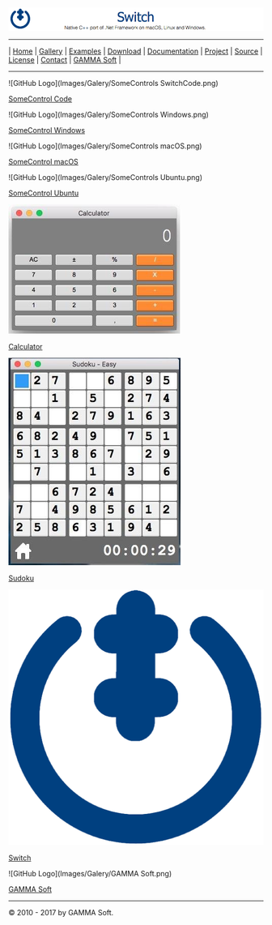 ![Switch Header](Images/SwitchNativeC++port.png)
______________________________________________________________________________________________
| [Home](Home.md) | [Gallery](Gallery.md) | [Examples](Examples.md) | [Download](Download.md) | [Documentation](Documentation.md) | [Project](https://sourceforge.net/projects/switchpro) | [Source](https://github.com/gammasoft71/switch) | [License](License.md) | [Contact](Contact.md) | [GAMMA Soft](https://gammasoft71.wixsite.com/gammasoft) |
______________________________________________________________________________________________

![GitHub Logo](Images/Galery/SomeControls SwitchCode.png)

[SomeControl Code](https://github.com/gammasoft71/Switch/tree/master/Examples/Forms/SomeControls)

![GitHub Logo](Images/Galery/SomeControls Windows.png)

[SomeControl Windows](https://github.com/gammasoft71/Switch/tree/master/Examples/Forms/SomeControls)

![GitHub Logo](Images/Galery/SomeControls macOS.png)

[SomeControl macOS](https://github.com/gammasoft71/Switch/tree/master/Examples/Forms/SomeControls)

![GitHub Logo](Images/Galery/SomeControls Ubuntu.png)

[SomeControl Ubuntu](https://github.com/gammasoft71/Switch/tree/master/Examples/Forms/SomeControls)

![GitHub Logo](Images/Galery/Calculator.png)

[Calculator](https://github.com/gammasoft71/Switch/tree/Release-0.1.0/Examples/Forms/Calculator)

![GitHub Logo](Images/Galery/Sudoku.png)

[Sudoku](https://github.com/gammasoft71/Switch/tree/Release-0.1.0/Examples/Forms/Sudoku)

![GitHub Logo](Images/Galery/Switch.png)

[Switch](https://gammasoft71.wixsite.com/switch)

![GitHub Logo](Images/Galery/GAMMA Soft.png)

[GAMMA Soft](https://gammasoft71.wixsite.com/gammasoft)

______________________________________________________________________________________________
© 2010 - 2017 by GAMMA Soft.

